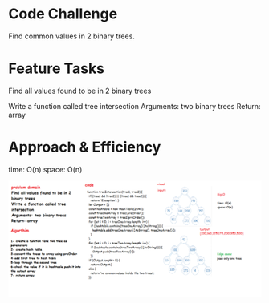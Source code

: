 # Code Challenge
Find common values in 2 binary trees.

# Feature Tasks
Find all values found to be in 2 binary trees

Write a function called tree intersection
Arguments: two binary trees
Return: array

# Approach & Efficiency
time: O(n)
space: O(n)


![cc32](../../../images/cc32.png)

